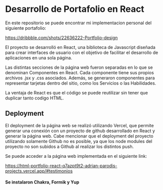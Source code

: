 # Desarrollo de Portafolio en React 

En este repositorio se puede encontrar mi implementacion personal del siguiente portafolio:

https://dribbble.com/shots/22636222-Portfolio-design

El proyecto se desarrolló en React, una biblioteca de Javascript diseñada para crear interfaces de usuario con el objetivo de facilitar el desarrollo de aplicaciones en una sola página.

Las distintas secciones de la página web fueron separadas en lo que se denominan Componentes en React. Cada componente tiene sus propios archivos .jsx y .css asociados. Además, se generaron  componentes para representar tarjetas dentro del sitio, como los Servicios o las Habilidades. 

La ventaja de React es que el código se puede reutilizar sin tener que duplicar tanto codigo HTML. 

## Deployment
El deployment de la página web se realizó utilizando Vercel, que permite generar una conexión con un proyecto de github desarrollado en React y generar la página web. Cabe mencionar que el deployment del proyecto utilizando solamente Github no es posible, ya que los node modules del proyecto no son subidos a Github al realizar los distintos push.

Se puede acceder a la página web implementada en el siguiente link:

https://html-portfolio-react-q7azpt9t2-adrian-parodis-projects.vercel.app/#testimonios


#### Se instalaron Chakra, Formik y Yup